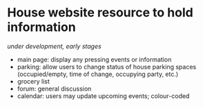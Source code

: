 # House website resource to hold information
*under development, early stages*

- main page: display any pressing events or information
- parking: allow users to change status of house parking spaces (occupied/empty, time of change, occupying party, etc.)
- grocery list
- forum: general discussion
- calendar: users may update upcoming events; colour-coded
